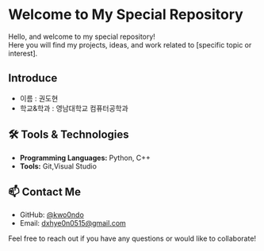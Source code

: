 # Welcome to My Special Repository

Hello, and welcome to my special repository!  
Here you will find my projects, ideas, and work related to [specific topic or interest].

## Introduce
- 이름 : 권도현
- 학교&학과 : 영남대학교 컴퓨터공학과

## 🛠️ Tools & Technologies
- **Programming Languages:** Python, C++
- **Tools:** Git,Visual Studio

## 📫 Contact Me
- GitHub: [@kwo0ndo](https://github.com/kwo0ndo)
- Email: dxhye0n0515@gmail.com

Feel free to reach out if you have any questions or would like to collaborate!

<!--
**kwo0ndo/kwo0ndo** is a ✨ _special_ ✨ repository because its `README.md` (this file) appears on your GitHub profile.

Here are some ideas to get you started:

- 🔭 I’m currently working on ...
- 🌱 I’m currently learning ...
- 👯 I’m looking to collaborate on ... 
- 🤔 I’m looking for help with ...
- 💬 Ask me about ... 
- 📫 How to reach me: ...
- 😄 Pronouns: ...
- ⚡ Fun fact: ... 
-->
